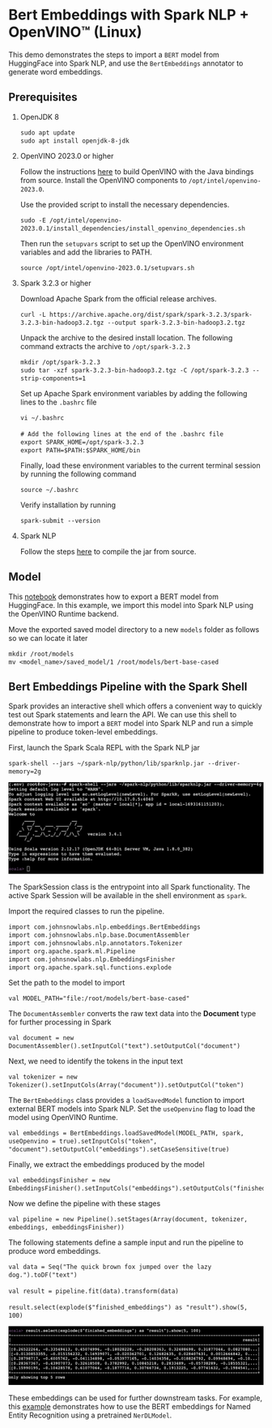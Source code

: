 # Bert Embeddings with Spark NLP + OpenVINO™ (Linux)

This demo demonstrates the steps to import a `BERT` model from HuggingFace into Spark NLP, and use the `BertEmbeddings` annotator to generate word embeddings. 

## Prerequisites

1. OpenJDK 8 

    ```
    sudo apt update
    sudo apt install openjdk-8-jdk
    ```

2. OpenVINO 2023.0 or higher

    Follow the instructions [here](../../../openvino/build-ov-lin.md) to build OpenVINO with the Java bindings from source. Install the OpenVINO components to `/opt/intel/openvino-2023.0`. 

    Use the provided script to install the necessary dependencies.

    ```
    sudo -E /opt/intel/openvino-2023.0.1/install_dependencies/install_openvino_dependencies.sh
    ```

    Then run the `setupvars` script to set up the OpenVINO environment variables and add the libraries to PATH.

    ```
    source /opt/intel/openvino-2023.0.1/setupvars.sh
    ```

3. Spark 3.2.3 or higher

    Download Apache Spark from the official release archives.

    ```
    curl -L https://archive.apache.org/dist/spark/spark-3.2.3/spark-3.2.3-bin-hadoop3.2.tgz --output spark-3.2.3-bin-hadoop3.2.tgz
    ```

    Unpack the archive to the desired install location. The following command extracts the archive to `/opt/spark-3.2.3`

    ```
    mkdir /opt/spark-3.2.3
    sudo tar -xzf spark-3.2.3-bin-hadoop3.2.tgz -C /opt/spark-3.2.3 --strip-components=1
    ```

    Set up Apache Spark environment variables by adding the following lines to the `.bashrc` file

    ```
    vi ~/.bashrc

    # Add the following lines at the end of the .bashrc file
    export SPARK_HOME=/opt/spark-3.2.3
    export PATH=$PATH:$SPARK_HOME/bin
    ```

    Finally, load these environment variables to the current terminal session by running the following command

    ```
    source ~/.bashrc
    ```

    Verify installation by running

    ```
    spark-submit --version
    ```

4. Spark NLP 

    Follow the steps [here](../../spark-nlp-jar.md) to compile the jar from source. 


## Model

This [notebook](../../../../notebooks/Export_BERT_HuggingFace.ipynb) demonstrates how to export a BERT model from HuggingFace. In this example, we import this model into Spark NLP using the OpenVINO Runtime backend. 

Move the exported saved model directory to a new `models` folder as follows so we can locate it later

```
mkdir /root/models
mv <model_name>/saved_model/1 /root/models/bert-base-cased
```

## Bert Embeddings Pipeline with the Spark Shell

Spark provides an interactive shell which offers a convenient way to quickly test out Spark statements and learn the API. We can use this shell to demonstrate how to import a `BERT` model into Spark NLP and run a simple pipeline to produce token-level embeddings.

First, launch the Spark Scala REPL with the Spark NLP jar

```
spark-shell --jars ~/spark-nlp/python/lib/sparknlp.jar --driver-memory=2g
```

![spark-shell](../../img/spark-shell.png)

The SparkSession class is the entrypoint into all Spark functionality. The active Spark Session will be available in the shell environment as `spark`.

Import the required classes to run the pipeline.

```
import com.johnsnowlabs.nlp.embeddings.BertEmbeddings
import com.johnsnowlabs.nlp.base.DocumentAssembler
import com.johnsnowlabs.nlp.annotators.Tokenizer
import org.apache.spark.ml.Pipeline
import com.johnsnowlabs.nlp.EmbeddingsFinisher
import org.apache.spark.sql.functions.explode
```

Set the path to the model to import

```
val MODEL_PATH="file:/root/models/bert-base-cased"
```

The `DocumentAssembler` converts the raw text data into the **Document** type for further processing in Spark

```
val document = new DocumentAssembler().setInputCol("text").setOutputCol("document")
```

Next, we need to identify the tokens in the input text

```
val tokenizer = new Tokenizer().setInputCols(Array("document")).setOutputCol("token")
```

The `BertEmbeddings` class provides a `loadSavedModel` function to import external BERT models into Spark NLP. Set the `useOpenvino` flag to load the model using OpenVINO Runtime.

```
val embeddings = BertEmbeddings.loadSavedModel(MODEL_PATH, spark, useOpenvino = true).setInputCols("token", "document").setOutputCol("embeddings").setCaseSensitive(true)
```

Finally, we extract the embeddings produced by the model

```
val embeddingsFinisher = new EmbeddingsFinisher().setInputCols("embeddings").setOutputCols("finished_embeddings")
```

Now we define the pipeline with these stages

```
val pipeline = new Pipeline().setStages(Array(document, tokenizer, embeddings, embeddingsFinisher))
```

The following statements define a sample input and run the pipeline to produce word embeddings.

```
val data = Seq("The quick brown fox jumped over the lazy dog.").toDF("text")

val result = pipeline.fit(data).transform(data)

result.select(explode($"finished_embeddings") as "result").show(5, 100)
```

![Alt text](../../img/embeddings-output.png)

These embeddings can be used for further downstream tasks. For example, this [example](../bert-ner/spark-nlp-bert-ov-ner.md) demonstrates how to use the BERT embeddings for Named Entity Recognition using a pretrained `NerDLModel`.
